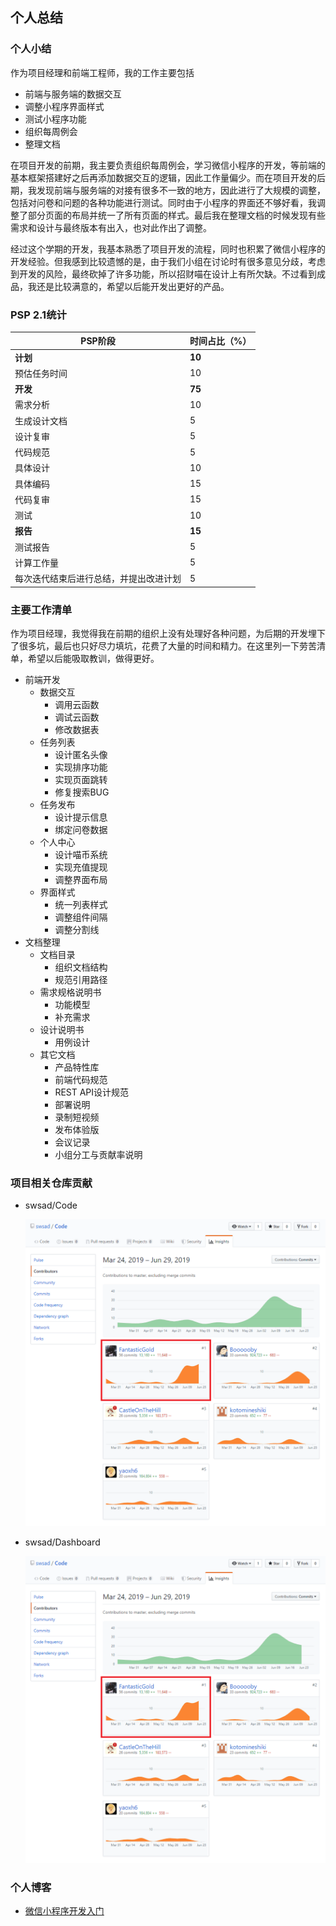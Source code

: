 ## 个人总结

### 个人小结

作为项目经理和前端工程师，我的工作主要包括

+ 前端与服务端的数据交互
+ 调整小程序界面样式
+ 测试小程序功能
+ 组织每周例会
+ 整理文档

在项目开发的前期，我主要负责组织每周例会，学习微信小程序的开发，等前端的基本框架搭建好之后再添加数据交互的逻辑，因此工作量偏少。而在项目开发的后期，我发现前端与服务端的对接有很多不一致的地方，因此进行了大规模的调整，包括对问卷和问题的各种功能进行测试。同时由于小程序的界面还不够好看，我调整了部分页面的布局并统一了所有页面的样式。最后我在整理文档的时候发现有些需求和设计与最终版本有出入，也对此作出了调整。

经过这个学期的开发，我基本熟悉了项目开发的流程，同时也积累了微信小程序的开发经验。但我感到比较遗憾的是，由于我们小组在讨论时有很多意见分歧，考虑到开发的风险，最终砍掉了许多功能，所以招财喵在设计上有所欠缺。不过看到成品，我还是比较满意的，希望以后能开发出更好的产品。



### PSP 2.1统计

| PSP阶段                                | 时间占比（%） |
| -------------------------------------- | ------------- |
| **计划**                               | **10**        |
| 预估任务时间                           | 10            |
| **开发**                               | **75**        |
| 需求分析                               | 10            |
| 生成设计文档                           | 5             |
| 设计复审                               | 5             |
| 代码规范                               | 5             |
| 具体设计                               | 10            |
| 具体编码                               | 15            |
| 代码复审                               | 15            |
| 测试                                   | 10            |
| **报告**                               | **15**        |
| 测试报告                               | 5             |
| 计算工作量                             | 5             |
| 每次迭代结束后进行总结，并提出改进计划 | 5             |



### 主要工作清单

作为项目经理，我觉得我在前期的组织上没有处理好各种问题，为后期的开发埋下了很多坑，最后也只好尽力填坑，花费了大量的时间和精力。在这里列一下劳苦清单，希望以后能吸取教训，做得更好。

+ 前端开发
  + 数据交互
    + 调用云函数
    + 调试云函数
    + 修改数据表
  + 任务列表
    + 设计匿名头像
    + 实现排序功能
    + 实现页面跳转
    + 修复搜索BUG
  + 任务发布
    + 设计提示信息
    + 绑定问卷数据
  + 个人中心
    + 设计喵币系统
    + 实现充值提现
    + 调整界面布局
  + 界面样式
    + 统一列表样式
    + 调整组件间隔
    + 调整分割线
+ 文档整理
  + 文档目录
    + 组织文档结构
    + 规范引用路径
  + 需求规格说明书
    + 功能模型
    + 补充需求
  + 设计说明书
    + 用例设计
  + 其它文档
    + 产品特性库
    + 前端代码规范
    + REST API设计规范
    + 部署说明
    + 录制短视频
    + 发布体验版
    + 会议记录
    + 小组分工与贡献率说明



### 项目相关仓库贡献

+ swsad/Code

  ![Code](https://github.com/swsad/Dashboard/raw/master/imgs/x5-final-report/16340064-fantasticgold/swsad-code.png)

+ swsad/Dashboard

  ![Dashboard](https://github.com/swsad/Dashboard/raw/master/imgs/x5-final-report/16340064-fantasticgold/swsad-code.png)

  

### 个人博客

+ [微信小程序开发入门](<https://fantasticgold.github.io/2019/06/30/%E5%BE%AE%E4%BF%A1%E5%B0%8F%E7%A8%8B%E5%BA%8F%E5%BC%80%E5%8F%91%E5%85%A5%E9%97%A8/>)

